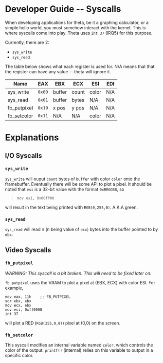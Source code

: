 # Developer Guide -- Syscalls
When developing applications for theta, be it a graphing calculator,
or a simple hello world, you must somehow interact with the kernel.
This is where syscalls come into play. Theta uses `int 37` (IRQ5) for
this purpose.

Currently, there are 2:
- `sys_write`
- `sys_read`

The table below shows what each register is used for. N/A means that
that the register can have any value -- theta will ignore it.

| **Name**    | **EAX** |**EBX** | **ECX** | **ESI** | **EDI** |
| ----------- | ------- | ------ | ------- | ------- | ------- |
| sys_write   | `0x00`  | buffer | count   | color   | N/A     |
| sys_read    | `0x01`  | buffer | bytes   | N/A     | N/A     |
| fb_putpixel | `0x10`  | x pos  | y pos   | N/A     | N/A     |
| fb_setcolor | `0x11`  | N/A    | N/A     | color   | N/A     |

# Explanations

## I/O Syscalls

### `sys_write`
`sys_write` will ouput `count` bytes of `buffer` with color `color` onto
the framebuffer. Eventually there will be some API to plot a pixel. It should
be noted that `esi` is a 32-bit value with the format `0xRRGGBB`, so

> `mov esi, 0x00ff00`

will result in the text being printed with `RGB(0,255,0)`. A.K.A green.

### `sys_read`
`sys_read` will read n (n being value of `ecx`) bytes into the buffer
pointed to by `ebx`.

## Video Syscalls

### `fb_putpixel`
*WARNING: This syscall is a bit broken. This will need to be fixed later on.*

`fb_putpixel` uses the VRAM to plot a pixel at (EBX, ECX) with color ESI. For
example,
```x86asm
mov eax, 11h    ;; FB_PUTPIXEL
xor ebx, ebx
mov ecx, ebx
mov esi, 0xff0000
int 37
```

will plot a RED (`RGB(255,0,0)`) pixel at (0,0) on the screen.

### `fb_setcolor`
This syscall modifies an internal variable named `color`, which controls the
color of the output. `printf()` (internal) relies on this variable to output
in a specific color.